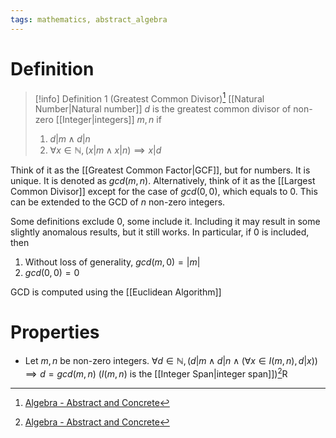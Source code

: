```yaml
---
tags: mathematics, abstract_algebra
---
```


# Definition

> [!info] Definition 1 (Greatest Common Divisor)[^1]
> [[Natural Number|Natural number]] $d$ is the greatest common divisor of non-zero [[Integer|integers]] $m, n$ if
> 1) $d | m \land d | n$
> 2) $\forall x \in \mathbb{N}, (x | m \land x | n) \implies x | d$

Think of it as the [[Greatest Common Factor|GCF]], but for numbers. It is unique. It is denoted as $gcd(m, n)$. Alternatively, think of it as the [[Largest Common Divisor]] except for the case of $gcd(0, 0)$, which equals to $0$. This can be extended to the GCD of $n$ non-zero integers.

Some definitions exclude $0$, some include it. Including it may result in some slightly anomalous results, but it still works. In particular, if $0$ is included, then

1) Without loss of generality, $gcd(m, 0) = |m|$
2) $gcd(0, 0) = 0$

GCD is computed using the [[Euclidean Algorithm]]

# Properties

- Let $m, n$ be non-zero integers. $\forall d \in \mathbb{N}, (d | m \land d | n \land (\forall x \in I(m, n), d | x)) \implies d = gcd(m, n)$ ($I(m, n)$ is the [[Integer Span|integer span]])[^1]R

[^1]: [Algebra - Abstract and Concrete](zotero://open-pdf/library/items/IQ3GJ7PV?page=41)